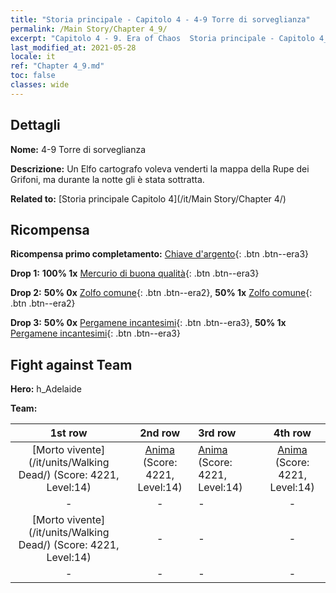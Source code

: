 ```yaml
---
title: "Storia principale - Capitolo 4 - 4-9 Torre di sorveglianza"
permalink: /Main Story/Chapter 4_9/
excerpt: "Capitolo 4 - 9. Era of Chaos  Storia principale - Capitolo 4_9. 4-9 Torre di sorveglianza"
last_modified_at: 2021-05-28
locale: it
ref: "Chapter 4_9.md"
toc: false
classes: wide
---
```


## Dettagli

 **Nome:** 4-9 Torre di sorveglianza

 **Descrizione:** Un Elfo cartografo voleva venderti la mappa della Rupe dei Grifoni, ma durante la notte gli è stata sottratta.

 **Related to:** [Storia principale Capitolo 4](/it/Main Story/Chapter 4/)

## Ricompensa

 **Ricompensa primo completamento:** [Chiave d'argento](/ItemsIT/con_693/){: .btn .btn--era3}

 **Drop 1:** **100% 1x** [Mercurio di buona qualità](/ItemsIT/mat_14/){: .btn .btn--era3}

 **Drop 2:** **50% 0x** [Zolfo comune](/ItemsIT/mat_9/){: .btn .btn--era2}, **50% 1x** [Zolfo comune](/ItemsIT/mat_9/){: .btn .btn--era2}

 **Drop 3:** **50% 0x** [Pergamene incantesimi](/ItemsIT/con_694/){: .btn .btn--era3}, **50% 1x** [Pergamene incantesimi](/ItemsIT/con_694/){: .btn .btn--era3}


## Fight against Team
 **Hero:** h_Adelaide

 **Team:**


  | 1st row | 2nd row | 3rd row | 4th row |
  |:----:|:----:|:----|:----:|
  | [Morto vivente](/it/units/Walking Dead/) (Score: 4221, Level:14)  | [Anima](/it/units/Wight/) (Score: 4221, Level:14)  | [Anima](/it/units/Wight/) (Score: 4221, Level:14)  | [Anima](/it/units/Wight/) (Score: 4221, Level:14)  |
  | - | - | - | - |
  | [Morto vivente](/it/units/Walking Dead/) (Score: 4221, Level:14)  | - | - | - |
  | - | - | - | - |



